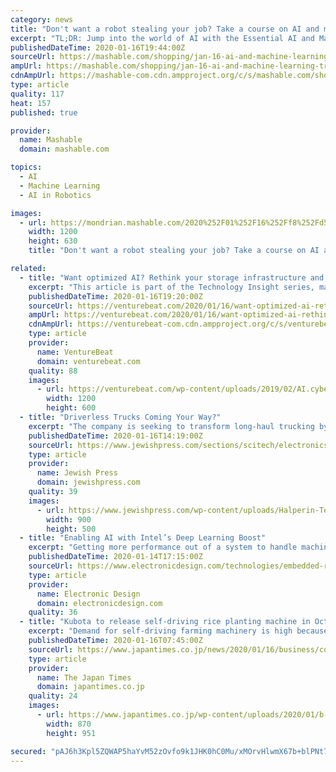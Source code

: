 ```yaml
---
category: news
title: "Don't want a robot stealing your job? Take a course on AI and machine learning."
excerpt: "TL;DR: Jump into the world of AI with the Essential AI and Machine Learning Certification Training Bundle for $39.99, a 93% savings. From facial recognition to self-driving vehicles, machine learning is taking over modern life as we know it. It may not be the flying cars and world-dominating robots we envisioned 2020 would hold, but it's ..."
publishedDateTime: 2020-01-16T19:44:00Z
sourceUrl: https://mashable.com/shopping/jan-16-ai-and-machine-learning-training-bundle/
ampUrl: https://mashable.com/shopping/jan-16-ai-and-machine-learning-training-bundle.amp
cdnAmpUrl: https://mashable-com.cdn.ampproject.org/c/s/mashable.com/shopping/jan-16-ai-and-machine-learning-training-bundle.amp
type: article
quality: 117
heat: 157
published: true

provider:
  name: Mashable
  domain: mashable.com

topics:
  - AI
  - Machine Learning
  - AI in Robotics

images:
  - url: https://mondrian.mashable.com/2020%252F01%252F16%252Ff8%252Fd507fcc0136c43698089928d54f4e01c.9f182.jpg%252F1200x630.jpg?signature=OfjGlytH34ga9iy1BfOWSJ8VERQ=
    width: 1200
    height: 630
    title: "Don't want a robot stealing your job? Take a course on AI and machine learning."

related:
  - title: "Want optimized AI? Rethink your storage infrastructure and data pipeline"
    excerpt: "This article is part of the Technology Insight series, made possible with funding from Intel. Most discussions of AI infrastructure start and end with compute hardware — the GPUs, general-purpose CPUs, FPGAs, and tensor processing units responsible for training complex algorithms and making predictions based on those models. But AI also ..."
    publishedDateTime: 2020-01-16T19:20:00Z
    sourceUrl: https://venturebeat.com/2020/01/16/want-optimized-ai-rethink-your-storage-infrastructure-and-data-pipeline/
    ampUrl: https://venturebeat.com/2020/01/16/want-optimized-ai-rethink-your-storage-infrastructure-and-data-pipeline/amp/
    cdnAmpUrl: https://venturebeat-com.cdn.ampproject.org/c/s/venturebeat.com/2020/01/16/want-optimized-ai-rethink-your-storage-infrastructure-and-data-pipeline/amp/
    type: article
    provider:
      name: VentureBeat
      domain: venturebeat.com
    quality: 88
    images:
      - url: https://venturebeat.com/wp-content/uploads/2019/02/AI.cybersecurity.GettyImages-543194863-e1571944479196.jpg?fit=1200%2C600&strip=all
        width: 1200
        height: 600
  - title: "Driverless Trucks Coming Your Way?"
    excerpt: "The company is seeking to transform long-haul trucking by using AI (artificial intelligence) to create self-driving trucks ... Nevertheless, the fact that many companies are investing in driverless trucking technology and that TuSimple’s tests have been so successful give us reason to believe we may be seeing them sooner than we think."
    publishedDateTime: 2020-01-16T14:19:00Z
    sourceUrl: https://www.jewishpress.com/sections/scitech/electronics-today/driverless-trucks-coming-your-way/2020/01/16/
    type: article
    provider:
      name: Jewish Press
      domain: jewishpress.com
    quality: 39
    images:
      - url: https://www.jewishpress.com/wp-content/uploads/Halperin-Tech-Talk-logo_JP_a.jpg
        width: 900
        height: 500
  - title: "Enabling AI with Intel’s Deep Learning Boost"
    excerpt: "Getting more performance out of a system to handle machine-learning (ML) chores can be done using Intel’s Deep Learning Boost. I talked with Huma Abidi, Director of Engineering, Artificial Intelligence and Deep Learning at Intel, to find out more."
    publishedDateTime: 2020-01-14T17:15:00Z
    sourceUrl: https://www.electronicdesign.com/technologies/embedded-revolution/article/21120470/enabling-ai-with-intels-deep-learning-boost
    type: article
    provider:
      name: Electronic Design
      domain: electronicdesign.com
    quality: 36
  - title: "Kubota to release self-driving rice planting machine in October"
    excerpt: "Demand for self-driving farming machinery is high because of manpower shortages and the aging of farmers. Kubota has already launched tractors and combine harvesters with self-driving functions."
    publishedDateTime: 2020-01-16T07:45:00Z
    sourceUrl: https://www.japantimes.co.jp/news/2020/01/16/business/corporate-business/kubota-self-driving-rice-planting-machine/
    type: article
    provider:
      name: The Japan Times
      domain: japantimes.co.jp
    quality: 24
    images:
      - url: https://www.japantimes.co.jp/wp-content/uploads/2020/01/b-kubota-a-20200117-870x951.jpg
        width: 870
        height: 951

secured: "pAJ6h3Kpl5ZQWAP5haYvM52zOvfo9k1JHK0hC0Mu/xMOrvHlwmX67b+blPNt7A3tUdvXEXJrFYS+1rnHv4+q2H5WuOLi4SRsaiSpBvnJE4QHvJBOkjVjYvZv7P7KrdOpFHxI7BMACtpKEiJbFDqkECkTw75sj9SabP5zcKTsuSkprkH71afyePE2YLFo1y//sce2PQlRVOvOA/MPVUayUEcv+QE3jHcob56/yq24/R/72zcGPgBsxTKP3LlunTqLoHnJO/UquE/BeAqU5l5DRokOJQRjr1eOA/AwPSHMQoa3H8fnx5vPzDMN6zDUkh8pg5rM6y66Pn4Ed28eGnl/YwLlHOG62huQTh5siGY6CJaM/7rdc8eEKuzBMKwZKNSWVO9LBODNJRshxBrjr6YaHSRZ1ybJbXkRDbh3DM4+oMZjC+lVN3GZhQq8LH/DTFGlv14/38gTKOk3EcmsVZ1xvA==;5A1vupTieDCpi7xkGI9IQQ=="
---
```



